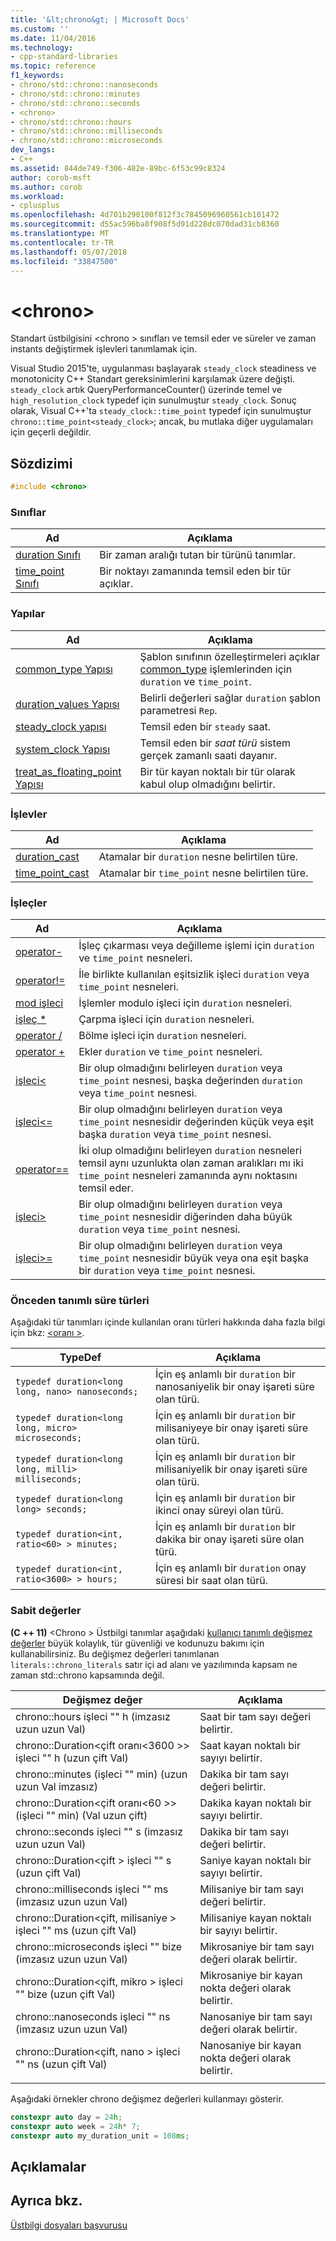 ```yaml
---
title: '&lt;chrono&gt; | Microsoft Docs'
ms.custom: ''
ms.date: 11/04/2016
ms.technology:
- cpp-standard-libraries
ms.topic: reference
f1_keywords:
- chrono/std::chrono::nanoseconds
- chrono/std::chrono::minutes
- chrono/std::chrono::seconds
- <chrono>
- chrono/std::chrono::hours
- chrono/std::chrono::milliseconds
- chrono/std::chrono::microseconds
dev_langs:
- C++
ms.assetid: 844de749-f306-482e-89bc-6f53c99c8324
author: corob-msft
ms.author: corob
ms.workload:
- cplusplus
ms.openlocfilehash: 4d701b290100f812f3c7845096960561cb101472
ms.sourcegitcommit: d55ac596ba8f908f5d91d228dc070dad31cb8360
ms.translationtype: MT
ms.contentlocale: tr-TR
ms.lasthandoff: 05/07/2018
ms.locfileid: "33847500"
---
```

# <a name="ltchronogt"></a>&lt;chrono&gt;

Standart üstbilgisini \<chrono > sınıfları ve temsil eder ve süreler ve zaman instants değiştirmek işlevleri tanımlamak için.

Visual Studio 2015'te, uygulanması başlayarak `steady_clock` steadiness ve monotonicity C++ Standart gereksinimlerini karşılamak üzere değişti. `steady_clock` artık QueryPerformanceCounter() üzerinde temel ve `high_resolution_clock` typedef için sunulmuştur `steady_clock`. Sonuç olarak, Visual C++'ta `steady_clock::time_point` typedef için sunulmuştur `chrono::time_point<steady_clock>`; ancak, bu mutlaka diğer uygulamaları için geçerli değildir.

## <a name="syntax"></a>Sözdizimi

```cpp
#include <chrono>
```

### <a name="classes"></a>Sınıflar

|Ad|Açıklama|
|----------|-----------------|
|[duration Sınıfı](../standard-library/duration-class.md)|Bir zaman aralığı tutan bir türünü tanımlar.|
|[time_point Sınıfı](../standard-library/time-point-class.md)|Bir noktayı zamanında temsil eden bir tür açıklar.|

### <a name="structs"></a>Yapılar

|Ad|Açıklama|
|----------|-----------------|
|[common_type Yapısı](../standard-library/common-type-structure.md)|Şablon sınıfının özelleştirmeleri açıklar [common_type](../standard-library/common-type-class.md) işlemlerinden için `duration` ve `time_point`.|
|[duration_values Yapısı](../standard-library/duration-values-structure.md)|Belirli değerleri sağlar `duration` şablon parametresi `Rep`.|
|[steady_clock yapısı](../standard-library/steady-clock-struct.md)|Temsil eden bir `steady` saat.|
|[system_clock Yapısı](../standard-library/system-clock-structure.md)|Temsil eden bir *saat türü* sistem gerçek zamanlı saati dayanır.|
|[treat_as_floating_point Yapısı](../standard-library/treat-as-floating-point-structure.md)|Bir tür kayan noktalı bir tür olarak kabul olup olmadığını belirtir.|

### <a name="functions"></a>İşlevler

|Ad|Açıklama|
|----------|-----------------|
|[duration_cast](../standard-library/chrono-functions.md#duration_cast)|Atamalar bir `duration` nesne belirtilen türe.|
|[time_point_cast](../standard-library/chrono-functions.md#time_point_cast)|Atamalar bir `time_point` nesne belirtilen türe.|

### <a name="operators"></a>İşleçler

|Ad|Açıklama|
|----------|-----------------|
|[operator-](../standard-library/chrono-operators.md#operator-)|İşleç çıkarması veya değilleme işlemi için `duration` ve `time_point` nesneleri.|
|[operator!=](../standard-library/chrono-operators.md#op_neq)|İle birlikte kullanılan eşitsizlik işleci `duration` veya `time_point` nesneleri.|
|[mod işleci](../standard-library/chrono-operators.md#op_modulo)|İşlemler modulo işleci için `duration` nesneleri.|
|[işleç *](../standard-library/chrono-operators.md#op_star)|Çarpma işleci için `duration` nesneleri.|
|[operator /](../standard-library/chrono-operators.md#op_div)|Bölme işleci için `duration` nesneleri.|
|[operator +](../standard-library/chrono-operators.md#op_add)|Ekler `duration` ve `time_point` nesneleri.|
|[işleci&lt;](../standard-library/chrono-operators.md#op_lt)|Bir olup olmadığını belirleyen `duration` veya `time_point` nesnesi, başka değerinden `duration` veya `time_point` nesnesi.|
|[işleci&lt;=](../standard-library/chrono-operators.md#op_lt_eq)|Bir olup olmadığını belirleyen `duration` veya `time_point` nesnesidir değerinden küçük veya eşit başka `duration` veya `time_point` nesnesi.|
|[operator==](../standard-library/chrono-operators.md#op_eq_eq)|İki olup olmadığını belirleyen `duration` nesneleri temsil aynı uzunlukta olan zaman aralıkları mı iki `time_point` nesneleri zamanında aynı noktasını temsil eder.|
|[işleci&gt;](../standard-library/chrono-operators.md#op_gt)|Bir olup olmadığını belirleyen `duration` veya `time_point` nesnesidir diğerinden daha büyük `duration` veya `time_point` nesnesi.|
|[işleci&gt;=](../standard-library/chrono-operators.md#op_gt_eq)|Bir olup olmadığını belirleyen `duration` veya `time_point` nesnesidir büyük veya ona eşit başka bir `duration` veya `time_point` nesnesi.|

### <a name="predefined-duration-types"></a>Önceden tanımlı süre türleri

Aşağıdaki tür tanımları içinde kullanılan oranı türleri hakkında daha fazla bilgi için bkz: [ \<oranı >](../standard-library/ratio.md).

|TypeDef|Açıklama|
|-------------|-----------------|
|`typedef duration<long long, nano> nanoseconds;`|İçin eş anlamlı bir `duration` bir nanosaniyelik bir onay işareti süre olan türü.|
|`typedef duration<long long, micro> microseconds;`|İçin eş anlamlı bir `duration` bir milisaniyeye bir onay işareti süre olan türü.|
|`typedef duration<long long, milli> milliseconds;`|İçin eş anlamlı bir `duration` bir milisaniyelik bir onay işareti süre olan türü.|
|`typedef duration<long long> seconds;`|İçin eş anlamlı bir `duration` bir ikinci onay süreyi olan türü.|
|`typedef duration<int, ratio<60> > minutes;`|İçin eş anlamlı bir `duration` bir dakika bir onay işareti süre olan türü.|
|`typedef duration<int, ratio<3600> > hours;`|İçin eş anlamlı bir `duration` onay süresi bir saat olan türü.|

### <a name="literals"></a>Sabit değerler

**(C ++ 11)**  \<Chrono > Üstbilgi tanımlar aşağıdaki [kullanıcı tanımlı değişmez değerler](../cpp/user-defined-literals-cpp.md) büyük kolaylık, tür güvenliği ve kodunuzu bakımı için kullanabilirsiniz. Bu değişmez değerleri tanımlanan `literals::chrono_literals` satır içi ad alanı ve yazılımında kapsam ne zaman std::chrono kapsamında değil.

|Değişmez değer|Açıklama|
|-------------|-----------------|
|chrono::hours işleci "" h (imzasız uzun uzun Val)|Saat bir tam sayı değeri belirtir.|
|chrono::Duration\<çift oranı\<3600 >> işleci "" h (uzun çift Val)|Saat kayan noktalı bir sayıyı belirtir.|
|chrono::minutes (işleci "" min) (uzun uzun Val imzasız)|Dakika bir tam sayı değeri belirtir.|
|chrono::Duration\<çift oranı\<60 >> (işleci "" min) (Val uzun çift)|Dakika kayan noktalı bir sayıyı belirtir.|
|chrono::seconds işleci "" s (imzasız uzun uzun Val)|Dakika bir tam sayı değeri belirtir.|
|chrono::Duration\<çift > işleci "" s (uzun çift Val)|Saniye kayan noktalı bir sayıyı belirtir.|
|chrono::milliseconds işleci "" ms (imzasız uzun uzun Val)|Milisaniye bir tam sayı değeri belirtir.|
|chrono::Duration\<çift, milisaniye > işleci "" ms (uzun çift Val)|Milisaniye kayan noktalı bir sayıyı belirtir.|
|chrono::microseconds işleci "" bize (imzasız uzun uzun Val)|Mikrosaniye bir tam sayı değeri olarak belirtir.|
|chrono::Duration\<çift, mikro > işleci "" bize (uzun çift Val)|Mikrosaniye bir kayan nokta değeri olarak belirtir.|
|chrono::nanoseconds işleci "" ns (imzasız uzun uzun Val)|Nanosaniye bir tam sayı değeri olarak belirtir.|
|chrono::Duration\<çift, nano > işleci "" ns (uzun çift Val)|Nanosaniye bir kayan nokta değeri olarak belirtir.|
|||

Aşağıdaki örnekler chrono değişmez değerleri kullanmayı gösterir.

```cpp
constexpr auto day = 24h;
constexpr auto week = 24h* 7;
constexpr auto my_duration_unit = 108ms;
```

## <a name="remarks"></a>Açıklamalar

## <a name="see-also"></a>Ayrıca bkz.

[Üstbilgi dosyaları başvurusu](../standard-library/cpp-standard-library-header-files.md)<br/>
